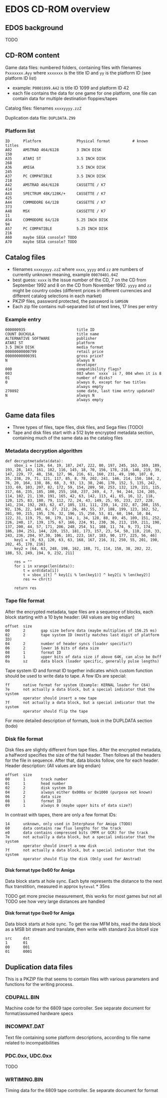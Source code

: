 
# EDOS CD-ROM overview

## EDOS background
TODO

## CD-ROM content
Game data files: numbered folders, containing files with filenames `Pxxxxxxx.Ayy` where `xxxxxxx` is the title ID and `yy` is the platform ID (see platform ID list)
 - example: `P0001099.A42` is title ID 1099 and platform ID 42
 - each file contains the data for one game for one platform, one file can contain data for multiple destination floppies/tapes

Catalog files: filenames `xxxxyyyy.zzZ`

Duplication data file: `DUPLDATA.Z99`

### Platform list
    ID      Platform                Physical format			 # known titles
	A02     AMSTRAD 464/6128       	3 INCH DISK           				150
	A35     ATARI ST                3.5 INCH DISK         				268
	A36     AMIGA                   3.5 INCH DISK         				245
	A37     PC COMPATIBLE           3.5 INCH DISK         				218
	A42     AMSTRAD 464/6128        CASSETTE / K7         				414
	A43     SPECTRUM 48K/128K/+     CASSETTE / K7         				425
	A44     COMMODORE 64/128        CASSETTE / K7         				373
	A48     MSX                     CASSETTE / K7          				 11
	A54     COMMODORE 64/128        5.25 INCH DISK         				 94
	A57     PC COMPATIBLE           5.25 INCH DISK        				216
	A60		maybe SEGA console? TODO
	A70		maybe SEGA console? TODO

## Catalog files
- filenames `xxxxyyyy.zzZ` where `xxxx`, `yyyy` and `zz` are numbers of currently unknown meaning, example `00070401.04Z`
- best guess: `xxxx` is the issue number of the CD, 7 on the CD from September 1992 and 8 on the CD from November 1992. `yyyy` and `zz` might be country codes (different prices in different currencies and different catalog selections in each market)
- PKZIP files, password protected, the password is `SAMSON`
- Each zip file contains null-separated list of text lines, 17 lines per entry

### Example entry
    000000935						title ID
    COUNT DUCKULA                 	title name
    ALTERNATIVE SOFTWARE          	publisher
    ATARI ST                      	platform
    3.5 INCH DISK  					media format
    00000000000799					retail price
    00000000000391					gross price?
    N								always N
                                    developer
    000								compatibility flags?
    003								003 when `xxxx` is 7, 004 when it is 8
    01								number of disks?
    0								always 0, except for two titles
                                    always empty
    270892							some date, last time entry updated?
    N								always N
                                    always empty

## Game data files
- Three types of files, tape files, disk files, and Sega files (TODO)
- Tape and disk files start with a 512 byte encrypted metadata section, containing much of the same data as the catalog files


### Metadata decryption algorithm
	def decryptmetadata(data):
	    sbox_i = [126, 64, 19, 187, 247, 222, 80, 197, 245, 163, 169, 189, 193, 28, 143, 161, 182, 116, 145, 18, 70, 156, 178, 218, 148, 219, 39, 147, 229, 77, 48, 158, 127, 96, 216, 61, 160, 231, 49, 190, 107, 0, 35, 238, 29, 71, 121, 117, 85, 8, 78, 202, 241, 146, 214, 150, 184, 2, 76, 20, 164, 138, 86, 68, 3, 93, 13, 38, 246, 170, 152, 5, 135, 242, 133, 69, 103, 207, 82, 172, 59, 154, 209, 58, 253, 132, 129, 221, 115, 217, 66, 235, 185, 100, 255, 168, 237, 249, 4, 7, 94, 244, 124, 205, 114, 102, 21, 130, 191, 165, 42, 63, 142, 113, 41, 65, 16, 12, 118, 120, 125, 83, 180, 79, 112, 72, 24, 43, 149, 25, 95, 233, 227, 228, 141, 234, 192, 203, 62, 47, 105, 131, 111, 239, 14, 232, 87, 208, 155, 92, 136, 22, 140, 6, 27, 212, 26, 40, 55, 37, 188, 199, 123, 162, 52, 201, 99, 215, 195, 176, 32, 196, 15, 250, 53, 81, 60, 194, 10, 84, 122, 31, 119, 75, 98, 179, 134, 1, 34, 128, 88, 89, 45, 109, 151, 252, 226, 240, 17, 139, 175, 67, 166, 224, 91, 230, 36, 213, 159, 211, 198, 137, 200, 44, 57, 171, 206, 248, 254, 51, 108, 11, 74, 9, 73, 174, 186, 104, 251, 144, 220, 153, 181, 173, 157, 23, 54, 50, 110, 210, 33, 243, 236, 204, 97,30, 106, 101, 223, 167, 183, 90, 177, 225, 56, 46]
	    key1 = [0, 63, 120, 63, 63, 168, 167, 216, 31, 250, 55, 201, 190, 202, 45, 170, 216]
	    key2 = [64, 63, 248, 198, 162, 188, 71, 114, 158, 38, 202, 22, 188, 53, 249, 194, 9, 232, 211]
	    
	    res = ""
	    for i in xrange(len(data)):
	        t = ord(data[i])
	        t = sbox_i[t] ^ key1[i % len(key1)] ^ key2[i % len(key2)]
	        res += chr(t)
	        
	    return res

### Tape file format
After the encrypted metadata, tape files are a sequence of blocks, each block starting with a 10 byte header: (All values are big endian)
    
    offset	size		
    00      2		gap size before data (maybe multiplies of 156.25 ms)
    02      2		tape system ID (mostly matches last digit of platform ID)
    04		2		number of header syncs (loader specific?)
    06      2		lower 16 bits of data size
    08      1		format ID
    09      1		upper bits of data size if above 64K, can also be 0xff
    0a		sz		data block (loader specific, generally pulse lengths)

Tape system ID and format ID together indicates which custom function should be used to write data to tape. A few IDs are special:

	ff		native format for system (Example: KERNAL loader for C64)
	7e		not actually a data block, but a special indicator that the system
			operator should insert a new tape
	7f		not actually a data block, but a special indicator that the system
			operator should flip the tape
	
For more detailed description of formats, look in the DUPLDATA section (todo)

### Disk file format
Disk files are slightly different from tape files. After the encrypted metadata, a halfword specifies the size of the full header. Then follows all the headers for the file in sequence. After that, data blocks follow, one for each header. Header description: (All values are big endian)

	offset	size
	00		1		track number
	01		1		head number
	02		2		disk system ID
	04		2		always either 0x000a or 0x1000 (purpose not known)
	06		2		data size
	08		1		format ID
	09		1		always 0 (maybe upper bits of data size?)

In contrast with tapes, there are only a few format IDs:

	14		unknown, only used in Interphase for Amiga (TODO)
	60		data contains raw flux lengths for the track
	e0		data contains compressed bits (MFM or GCR) for the track
	7e		not actually a data block, but a special indicator that the system
			operator should insert a new disk
	7f		not actually a data block, but a special indicator that the system
			operator should flip the disk (Only used for Amstrad)
	
#### Disk format type 0x60 for Amiga
Data block starts at hole sync. Each byte represents the distance to the next flux transtition, measured in approx `byteval` * 35ns

TODO get more precise measurement, this works for most games but not all
TODO see how very large distances are handled

#### Disk format type 0xe0 for Amiga
Data block starts at hole sync. To get the raw MFM bits, read the data block as a MSB bit stream and translate, then write with standard 2us bitcell size

	src 	dst
	1		01
	00		001
	01		0001

## Duplication data files
This is a PKZIP file that seems to contain files with various parameters and functions for the writing process.

### CDUPALL.BIN
Machine code for the 6809 tape controller. See separate document for format/assumed hardware specs

### INCOMPAT.DAT
Text file containing some platform descriptions, according to file name related to incompatibilities

### PDC.0xx, UDC.0xx
TODO

### WRTIMING.BIN
Timing data for the 6809 tape controller. Se separate document for format
